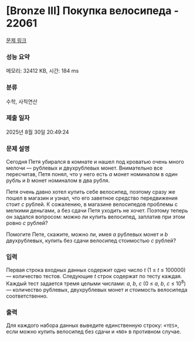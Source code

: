 # [Bronze III] Покупка велосипеда - 22061 

[문제 링크](https://www.acmicpc.net/problem/22061) 

### 성능 요약

메모리: 32412 KB, 시간: 184 ms

### 분류

수학, 사칙연산

### 제출 일자

2025년 8월 30일 20:49:24

### 문제 설명

<p>Сегодня Петя убирался в комнате и нашел под кроватью очень много мелочи — рублевых и двухрублевых монет. Внимательно все пересчитав, Петя понял, что у него есть <i>a</i> монет номиналом в один рубль и <i>b</i> монет номиналом в два рубля.</p>

<p>Петя очень давно хотел купить себе велосипед, поэтому сразу же пошел в магазин и узнал, что его заветное средство передвижения стоит <i>с</i> рублей. К сожалению, в магазине велосипедов проблемы с мелкими деньгами, а без сдачи Петя уходить не хочет. Поэтому теперь он задался вопросом: можно ли купить велосипед, заплатив при этом ровно <i>с</i> рублей?</p>

<p>Помогите Пете, скажите, можно ли, имея <i>a</i> рублевых монет и <i>b</i> двухрублевых, купить без сдачи велосипед стоимостью <i>с</i> рублей?</p>

### 입력 

 <p>Первая строка входных данных содержит одно число <i>t</i> (1 ≤ <i>t</i> ≤ 100000) — количество тестов. Следующие <i>t</i> строк содержат по тесту каждая. Каждый тест задается тремя целыми числами: <i>a</i>, <i>b</i>, <i>с</i> (0 ≤ <i>a</i>, <i>b</i>, <i>c</i> ≤ 10<sup>8</sup>) — количество рублевых, двухрублевых монет и стоимость велосипеда соответственно.</p>

### 출력 

 <p>Для каждого набора данных выведите единственную строку: «<code>YES</code>», если можно купить велосипед без сдачи и «<code>NO</code>» в противном случае.</p>

